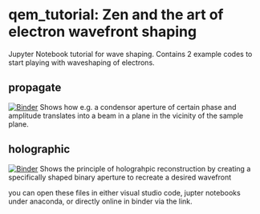 # qem_tutorial: Zen and the art of electron wavefront shaping
Jupyter Notebook tutorial for wave shaping.
Contains 2 example codes to start playing with waveshaping of electrons. 

## propagate 
[![Binder](https://mybinder.org/badge_logo.svg)](https://mybinder.org/v2/gh/joverbee/qem_tutorial/HEAD?labpath=https%3A%2F%2Fgithub.com%2Fjoverbee%2Fqem_tutorial%2Fblob%2Fmain%2Fpropagation.ipynb)
Shows how e.g. a condensor aperture of certain phase and amplitude translates into a beam in a plane in the vicinity of the sample plane.

## holographic 
[![Binder](https://mybinder.org/badge_logo.svg)](https://mybinder.org/v2/gh/joverbee/qem_tutorial/HEAD?labpath=https%3A%2F%2Fgithub.com%2Fjoverbee%2Fqem_tutorial%2Fblob%2Fmain%2Fholographic.ipynb)
Shows the principle of holograhpic reconstruction by creating a specifically shaped binary aperture to recreate a desired wavefront

you can open these files in either visual studio code, jupter notebooks under anaconda, or directly online in binder via the link.
